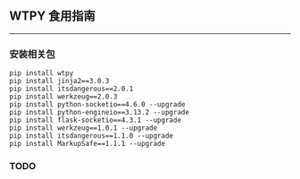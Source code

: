## WTPY 食用指南

---

### 安装相关包

    pip install wtpy
    pip install jinja2==3.0.3
    pip install itsdangerous==2.0.1
    pip install werkzeug==2.0.3
    pip install python-socketio==4.6.0 --upgrade
    pip install python-engineio==3.13.2 --upgrade
    pip install flask-socketio==4.3.1 --upgrade
    pip install werkzeug==1.0.1 --upgrade
    pip install itsdangerous==1.1.0 --upgrade
    pip install MarkupSafe==1.1.1 --upgrade

### TODO